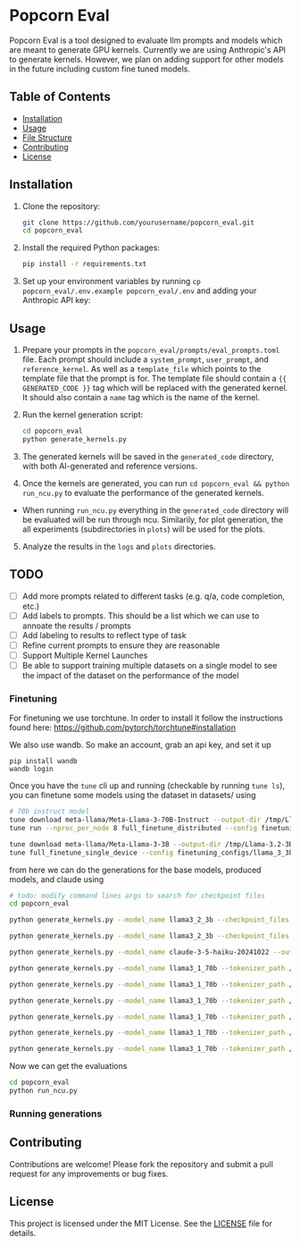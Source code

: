 # Popcorn Eval

Popcorn Eval is a tool designed to evaluate llm prompts and models which are meant to generate GPU kernels.
Currently we are using Anthropic's API to generate kernels. However, we plan on adding support for other models in the future including custom fine tuned models.

## Table of Contents

- [Installation](#installation)
- [Usage](#usage)
- [File Structure](#file-structure)
- [Contributing](#contributing)
- [License](#license)

## Installation

1. Clone the repository:

   ```bash
   git clone https://github.com/yourusername/popcorn_eval.git
   cd popcorn_eval
   ```

2. Install the required Python packages:

   ```bash
   pip install -r requirements.txt
   ```

3. Set up your environment variables by running `cp popcorn_eval/.env.example popcorn_eval/.env` and adding your Anthropic API key:


## Usage

1. Prepare your prompts in the `popcorn_eval/prompts/eval_prompts.toml` file. Each prompt should include a `system_prompt`, `user_prompt`, and `reference_kernel`. As well as a `template_file` which points to the template file that the prompt is for. The template file should contain a `{{ GENERATED_CODE }}` tag which will be replaced with the generated kernel. It should also contain a `name` tag which is the name of the kernel.

2. Run the kernel generation script:

   ```bash
   cd popcorn_eval
   python generate_kernels.py
   ```

3. The generated kernels will be saved in the `generated_code` directory, with both AI-generated and reference versions.

4. Once the kernels are generated, you can run `cd popcorn_eval && python run_ncu.py` to evaluate the performance of the generated kernels.
- When running `run_ncu.py` everything in the `generated_code` directory will be evaluated will be run through ncu. Similarily, for plot generation, the all experiments (subdirectories in `plots`) will be used for the plots.

5. Analyze the results in the `logs` and `plots` directories.




## TODO
- [ ] Add more prompts related to different tasks (e.g. q/a, code completion, etc.)
- [ ] Add labels to prompts. This should be a list which we can use to annoate the results / prompts
- [ ] Add labeling to results to reflect type of task
- [ ] Refine current prompts to ensure they are reasonable
- [ ] Support Multiple Kernel Launches
- [ ] Be able to support training multiple datasets on a single model to see the impact of the dataset on the performance of the model

### Finetuning

For finetuning we use torchtune. In order to install it follow the instructions found here: https://github.com/pytorch/torchtune#installation

We also use wandb. So make an account, grab an api key, and set it up
```
pip install wandb
wandb login
```

Once you have the `tune` cli up and running (checkable by running `tune ls`), you can finetune some models using the dataset in datasets/ using

```bash
# 70b instruct model
tune download meta-llama/Meta-Llama-3-70B-Instruct --output-dir /tmp/Llama-3.1-70B-Instruct/  --ignore-patterns "original/consolidated*" --hf-token <HF_TOKEN>
tune run --nproc_per_node 8 full_finetune_distributed --config finetuning_configs/llama_3_70b_instruct_finetune_config.yaml

tune download meta-llama/Meta-Llama-3-3B --output-dir /tmp/Llama-3.2-3B/  --ignore-patterns "original/consolidated*" --hf-token <HF_TOKEN>
tune full_finetune_single_device --config finetuning_configs/llama_3_3b_finetune_config.yaml
```

from here we can do the generations for the base models, produced models, and claude using
```bash
# todo: modify command lines args to search for checkpoint files
cd popcorn_eval

python generate_kernels.py --model_name llama3_2_3b --checkpoint_files /tmp/Llama-3.2-3B/hf_model_0001_0.pt /tmp/Llama-3.2-3B/hf_model_0002_0.pt --tokenizer_path /tmp/Llama-3.2-3B/original/tokenizer.model --output_dir finetuned_llama_3b

python generate_kernels.py --model_name llama3_2_3b --checkpoint_files /tmp/Llama-3.2-3B/model-00001-of-00002.safetensors /tmp/Llama-3.2-3B/model-00002-of-00002.safetensors --tokenizer_path /tmp/Llama-3.2-3B/original/tokenizer.model --output_dir base_llama_3b

python generate_kernels.py --model_name claude-3-5-haiku-20241022 --output_dir claude_haiku

python generate_kernels.py --model_name llama3_1_70b --tokenizer_path /tmp/Llama-3.2-3B/original/tokenizer.model --output_dir finetuned_llama3_1_70b_epoch_1 --checkpoint_files /tmp/Meta-Llama-3-70b-Instruct/hf_model_0001_0.pt    /tmp/Meta-Llama-3-70b-Instruct/hf_model_0002_0.pt    /tmp/Meta-Llama-3-70b-Instruct/hf_model_0003_0.pt    /tmp/Meta-Llama-3-70b-Instruct/hf_model_0004_0.pt    /tmp/Meta-Llama-3-70b-Instruct/hf_model_0005_0.pt    /tmp/Meta-Llama-3-70b-Instruct/hf_model_0006_0.pt    /tmp/Meta-Llama-3-70b-Instruct/hf_model_0007_0.pt    /tmp/Meta-Llama-3-70b-Instruct/hf_model_0008_0.pt    /tmp/Meta-Llama-3-70b-Instruct/hf_model_0009_0.pt    /tmp/Meta-Llama-3-70b-Instruct/hf_model_0010_0.pt    /tmp/Meta-Llama-3-70b-Instruct/hf_model_0011_0.pt    /tmp/Meta-Llama-3-70b-Instruct/hf_model_0012_0.pt    /tmp/Meta-Llama-3-70b-Instruct/hf_model_0013_0.pt    /tmp/Meta-Llama-3-70b-Instruct/hf_model_0014_0.pt    /tmp/Meta-Llama-3-70b-Instruct/hf_model_0015_0.pt    /tmp/Meta-Llama-3-70b-Instruct/hf_model_0016_0.pt    /tmp/Meta-Llama-3-70b-Instruct/hf_model_0017_0.pt    /tmp/Meta-Llama-3-70b-Instruct/hf_model_0018_0.pt    /tmp/Meta-Llama-3-70b-Instruct/hf_model_0019_0.pt    /tmp/Meta-Llama-3-70b-Instruct/hf_model_0020_0.pt    /tmp/Meta-Llama-3-70b-Instruct/hf_model_0021_0.pt    /tmp/Meta-Llama-3-70b-Instruct/hf_model_0022_0.pt    /tmp/Meta-Llama-3-70b-Instruct/hf_model_0023_0.pt    /tmp/Meta-Llama-3-70b-Instruct/hf_model_0024_0.pt    /tmp/Meta-Llama-3-70b-Instruct/hf_model_0025_0.pt    /tmp/Meta-Llama-3-70b-Instruct/hf_model_0026_0.pt    /tmp/Meta-Llama-3-70b-Instruct/hf_model_0027_0.pt    /tmp/Meta-Llama-3-70b-Instruct/hf_model_0028_0.pt    /tmp/Meta-Llama-3-70b-Instruct/hf_model_0029_0.pt    /tmp/Meta-Llama-3-70b-Instruct/hf_model_0030_0.pt

python generate_kernels.py --model_name llama3_1_70b --tokenizer_path /tmp/Llama-3.1-70B-Instruct/original/tokenizer.model --output_dir finetuned_llama3_1_70b_epoch_2 --checkpoint_files   /tmp/Meta-Llama-3-70b-Instruct/hf_model_0001_1.pt    /tmp/Meta-Llama-3-70b-Instruct/hf_model_0002_1.pt    /tmp/Meta-Llama-3-70b-Instruct/hf_model_0003_1.pt    /tmp/Meta-Llama-3-70b-Instruct/hf_model_0004_1.pt    /tmp/Meta-Llama-3-70b-Instruct/hf_model_0005_1.pt    /tmp/Meta-Llama-3-70b-Instruct/hf_model_0006_1.pt    /tmp/Meta-Llama-3-70b-Instruct/hf_model_0007_1.pt    /tmp/Meta-Llama-3-70b-Instruct/hf_model_0008_1.pt    /tmp/Meta-Llama-3-70b-Instruct/hf_model_0009_1.pt    /tmp/Meta-Llama-3-70b-Instruct/hf_model_0010_1.pt    /tmp/Meta-Llama-3-70b-Instruct/hf_model_0011_1.pt    /tmp/Meta-Llama-3-70b-Instruct/hf_model_0012_1.pt    /tmp/Meta-Llama-3-70b-Instruct/hf_model_0013_1.pt    /tmp/Meta-Llama-3-70b-Instruct/hf_model_0014_1.pt    /tmp/Meta-Llama-3-70b-Instruct/hf_model_0015_1.pt    /tmp/Meta-Llama-3-70b-Instruct/hf_model_0016_1.pt    /tmp/Meta-Llama-3-70b-Instruct/hf_model_0017_1.pt    /tmp/Meta-Llama-3-70b-Instruct/hf_model_0018_1.pt    /tmp/Meta-Llama-3-70b-Instruct/hf_model_0019_1.pt    /tmp/Meta-Llama-3-70b-Instruct/hf_model_0020_1.pt    /tmp/Meta-Llama-3-70b-Instruct/hf_model_0021_1.pt    /tmp/Meta-Llama-3-70b-Instruct/hf_model_0022_1.pt    /tmp/Meta-Llama-3-70b-Instruct/hf_model_0023_1.pt    /tmp/Meta-Llama-3-70b-Instruct/hf_model_0024_1.pt    /tmp/Meta-Llama-3-70b-Instruct/hf_model_0025_1.pt    /tmp/Meta-Llama-3-70b-Instruct/hf_model_0026_1.pt    /tmp/Meta-Llama-3-70b-Instruct/hf_model_0027_1.pt    /tmp/Meta-Llama-3-70b-Instruct/hf_model_0028_1.pt    /tmp/Meta-Llama-3-70b-Instruct/hf_model_0029_1.pt    /tmp/Meta-Llama-3-70b-Instruct/hf_model_0030_1.pt

python generate_kernels.py --model_name llama3_1_70b --tokenizer_path /tmp/Llama-3.1-70B-Instruct/original/tokenizer.model --output_dir base_llama3_1_70b --checkpoint_files /tmp/Llama-3.1-70B/model-00001-of-00030.safetensors /tmp/Llama-3.1-70B/model-00002-of-00030.safetensors /tmp/Llama-3.1-70B/model-00003-of-00030.safetensors /tmp/Llama-3.1-70B/model-00004-of-00030.safetensors /tmp/Llama-3.1-70B/model-00005-of-00030.safetensors /tmp/Llama-3.1-70B/model-00006-of-00030.safetensors /tmp/Llama-3.1-70B/model-00007-of-00030.safetensors /tmp/Llama-3.1-70B/model-00008-of-00030.safetensors /tmp/Llama-3.1-70B/model-00009-of-00030.safetensors /tmp/Llama-3.1-70B/model-00010-of-00030.safetensors /tmp/Llama-3.1-70B/model-00011-of-00030.safetensors /tmp/Llama-3.1-70B/model-00012-of-00030.safetensors /tmp/Llama-3.1-70B/model-00013-of-00030.safetensors /tmp/Llama-3.1-70B/model-00014-of-00030.safetensors /tmp/Llama-3.1-70B/model-00015-of-00030.safetensors /tmp/Llama-3.1-70B/model-00016-of-00030.safetensors /tmp/Llama-3.1-70B/model-00017-of-00030.safetensors /tmp/Llama-3.1-70B/model-00018-of-00030.safetensors /tmp/Llama-3.1-70B/model-00019-of-00030.safetensors /tmp/Llama-3.1-70B/model-00020-of-00030.safetensors /tmp/Llama-3.1-70B/model-00021-of-00030.safetensors /tmp/Llama-3.1-70B/model-00022-of-00030.safetensors /tmp/Llama-3.1-70B/model-00023-of-00030.safetensors /tmp/Llama-3.1-70B/model-00024-of-00030.safetensors /tmp/Llama-3.1-70B/model-00025-of-00030.safetensors /tmp/Llama-3.1-70B/model-00026-of-00030.safetensors /tmp/Llama-3.1-70B/model-00027-of-00030.safetensors /tmp/Llama-3.1-70B/model-00028-of-00030.safetensors /tmp/Llama-3.1-70B/model-00029-of-00030.safetensors /tmp/Llama-3.1-70B/model-00030-of-00030.safetensors

python generate_kernels.py --model_name llama3_1_70b --tokenizer_path /tmp/Llama-3.1-70B/original/tokenizer.model --output_dir finetuned_llama3_1_70b_epoch_1 --checkpoint_files /tmp/Meta-Llama-3-70b/hf_model_0001_0.pt    /tmp/Meta-Llama-3-70b/hf_model_0002_0.pt    /tmp/Meta-Llama-3-70b/hf_model_0003_0.pt    /tmp/Meta-Llama-3-70b/hf_model_0004_0.pt    /tmp/Meta-Llama-3-70b/hf_model_0005_0.pt    /tmp/Meta-Llama-3-70b/hf_model_0006_0.pt    /tmp/Meta-Llama-3-70b/hf_model_0007_0.pt    /tmp/Meta-Llama-3-70b/hf_model_0008_0.pt    /tmp/Meta-Llama-3-70b/hf_model_0009_0.pt    /tmp/Meta-Llama-3-70b/hf_model_0010_0.pt    /tmp/Meta-Llama-3-70b/hf_model_0011_0.pt    /tmp/Meta-Llama-3-70b/hf_model_0012_0.pt    /tmp/Meta-Llama-3-70b/hf_model_0013_0.pt    /tmp/Meta-Llama-3-70b/hf_model_0014_0.pt    /tmp/Meta-Llama-3-70b/hf_model_0015_0.pt    /tmp/Meta-Llama-3-70b/hf_model_0016_0.pt    /tmp/Meta-Llama-3-70b/hf_model_0017_0.pt    /tmp/Meta-Llama-3-70b/hf_model_0018_0.pt    /tmp/Meta-Llama-3-70b/hf_model_0019_0.pt    /tmp/Meta-Llama-3-70b/hf_model_0020_0.pt    /tmp/Meta-Llama-3-70b/hf_model_0021_0.pt    /tmp/Meta-Llama-3-70b/hf_model_0022_0.pt    /tmp/Meta-Llama-3-70b/hf_model_0023_0.pt    /tmp/Meta-Llama-3-70b/hf_model_0024_0.pt    /tmp/Meta-Llama-3-70b/hf_model_0025_0.pt    /tmp/Meta-Llama-3-70b/hf_model_0026_0.pt    /tmp/Meta-Llama-3-70b/hf_model_0027_0.pt    /tmp/Meta-Llama-3-70b/hf_model_0028_0.pt    /tmp/Meta-Llama-3-70b/hf_model_0029_0.pt    /tmp/Meta-Llama-3-70b/hf_model_0030_0.pt

python generate_kernels.py --model_name llama3_1_70b --tokenizer_path /tmp/Llama-3.1-70B/original/tokenizer.model --output_dir finetuned_llama3_1_70b_epoch_2 --checkpoint_files   /tmp/Meta-Llama-3-70b/hf_model_0001_1.pt    /tmp/Meta-Llama-3-70b/hf_model_0002_1.pt    /tmp/Meta-Llama-3-70b/hf_model_0003_1.pt    /tmp/Meta-Llama-3-70b/hf_model_0004_1.pt    /tmp/Meta-Llama-3-70b/hf_model_0005_1.pt    /tmp/Meta-Llama-3-70b/hf_model_0006_1.pt    /tmp/Meta-Llama-3-70b/hf_model_0007_1.pt    /tmp/Meta-Llama-3-70b/hf_model_0008_1.pt    /tmp/Meta-Llama-3-70b/hf_model_0009_1.pt    /tmp/Meta-Llama-3-70b/hf_model_0010_1.pt    /tmp/Meta-Llama-3-70b/hf_model_0011_1.pt    /tmp/Meta-Llama-3-70b/hf_model_0012_1.pt    /tmp/Meta-Llama-3-70b/hf_model_0013_1.pt    /tmp/Meta-Llama-3-70b/hf_model_0014_1.pt    /tmp/Meta-Llama-3-70b/hf_model_0015_1.pt    /tmp/Meta-Llama-3-70b/hf_model_0016_1.pt    /tmp/Meta-Llama-3-70b/hf_model_0017_1.pt    /tmp/Meta-Llama-3-70b/hf_model_0018_1.pt    /tmp/Meta-Llama-3-70b/hf_model_0019_1.pt    /tmp/Meta-Llama-3-70b/hf_model_0020_1.pt    /tmp/Meta-Llama-3-70b/hf_model_0021_1.pt    /tmp/Meta-Llama-3-70b/hf_model_0022_1.pt    /tmp/Meta-Llama-3-70b/hf_model_0023_1.pt    /tmp/Meta-Llama-3-70b/hf_model_0024_1.pt    /tmp/Meta-Llama-3-70b/hf_model_0025_1.pt    /tmp/Meta-Llama-3-70b/hf_model_0026_1.pt    /tmp/Meta-Llama-3-70b/hf_model_0027_1.pt    /tmp/Meta-Llama-3-70b/hf_model_0028_1.pt    /tmp/Meta-Llama-3-70b/hf_model_0029_1.pt    /tmp/Meta-Llama-3-70b/hf_model_0030_1.pt

python generate_kernels.py --model_name llama3_1_70b --tokenizer_path /tmp/Llama-3.1-70B/original/tokenizer.model --output_dir base_llama3_1_70b --checkpoint_files /tmp/Llama-3.1-70B/model-00001-of-00030.safetensors /tmp/Llama-3.1-70B/model-00002-of-00030.safetensors /tmp/Llama-3.1-70B/model-00003-of-00030.safetensors /tmp/Llama-3.1-70B/model-00004-of-00030.safetensors /tmp/Llama-3.1-70B/model-00005-of-00030.safetensors /tmp/Llama-3.1-70B/model-00006-of-00030.safetensors /tmp/Llama-3.1-70B/model-00007-of-00030.safetensors /tmp/Llama-3.1-70B/model-00008-of-00030.safetensors /tmp/Llama-3.1-70B/model-00009-of-00030.safetensors /tmp/Llama-3.1-70B/model-00010-of-00030.safetensors /tmp/Llama-3.1-70B/model-00011-of-00030.safetensors /tmp/Llama-3.1-70B/model-00012-of-00030.safetensors /tmp/Llama-3.1-70B/model-00013-of-00030.safetensors /tmp/Llama-3.1-70B/model-00014-of-00030.safetensors /tmp/Llama-3.1-70B/model-00015-of-00030.safetensors /tmp/Llama-3.1-70B/model-00016-of-00030.safetensors /tmp/Llama-3.1-70B/model-00017-of-00030.safetensors /tmp/Llama-3.1-70B/model-00018-of-00030.safetensors /tmp/Llama-3.1-70B/model-00019-of-00030.safetensors /tmp/Llama-3.1-70B/model-00020-of-00030.safetensors /tmp/Llama-3.1-70B/model-00021-of-00030.safetensors /tmp/Llama-3.1-70B/model-00022-of-00030.safetensors /tmp/Llama-3.1-70B/model-00023-of-00030.safetensors /tmp/Llama-3.1-70B/model-00024-of-00030.safetensors /tmp/Llama-3.1-70B/model-00025-of-00030.safetensors /tmp/Llama-3.1-70B/model-00026-of-00030.safetensors /tmp/Llama-3.1-70B/model-00027-of-00030.safetensors /tmp/Llama-3.1-70B/model-00028-of-00030.safetensors /tmp/Llama-3.1-70B/model-00029-of-00030.safetensors /tmp/Llama-3.1-70B/model-00030-of-00030.safetensors

```

Now we can get the evaluations
```bash
cd popcorn_eval
python run_ncu.py
```

### Running generations

## Contributing

Contributions are welcome! Please fork the repository and submit a pull request for any improvements or bug fixes.

## License

This project is licensed under the MIT License. See the [LICENSE](LICENSE) file for details.
